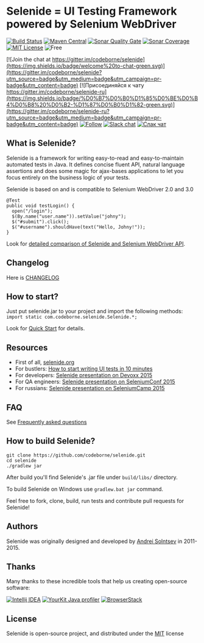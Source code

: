 # Selenide = UI Testing Framework powered by Selenium WebDriver

[![Build Status](https://travis-ci.org/selenide/selenide.svg?branch=master)](https://travis-ci.org/selenide/selenide)
[![Maven Central](https://maven-badges.herokuapp.com/maven-central/com.codeborne/selenide/badge.svg)](https://maven-badges.herokuapp.com/maven-central/com.codeborne/selenide)
[![Sonar Quality Gate](https://sonarcloud.io/api/project_badges/measure?project=com.codeborne%3Aselenide&metric=alert_status)](https://sonarcloud.io/dashboard?id=com.codeborne%3Aselenide)
[![Sonar Coverage](https://sonarcloud.io/api/project_badges/measure?project=com.codeborne%3Aselenide&metric=coverage)](https://sonarcloud.io/dashboard?id=com.codeborne%3Aselenide)
[![MIT License](http://img.shields.io/badge/license-MIT-green.svg)](https://github.com/codeborne/selenide/blob/master/LICENSE)
![Free](https://img.shields.io/badge/free-open--source-green.svg)

[![Join the chat at https://gitter.im/codeborne/selenide](https://img.shields.io/badge/welcome%20to-chat-green.svg)](https://gitter.im/codeborne/selenide?utm_source=badge&utm_medium=badge&utm_campaign=pr-badge&utm_content=badge)
[![Присоединяйся к чату https://gitter.im/codeborne/selenide-ru](https://img.shields.io/badge/%D0%B7%D0%B0%D1%85%D0%BE%D0%B4%D0%B8%20%D0%B2-%D1%87%D0%B0%D1%82-green.svg)](https://gitter.im/codeborne/selenide-ru?utm_source=badge&utm_medium=badge&utm_campaign=pr-badge&utm_content=badge)
[![Follow](https://img.shields.io/twitter/follow/jselenide.svg?style=social&label=Follow)](https://twitter.com/jselenide)
[![Slack chat](https://img.shields.io/badge/slack-chat-yellow.svg)](https://testers.io/messages/selenide)
[![Слак чат](https://img.shields.io/badge/слак-чат-yellow.svg)](https://softwaretesters.slack.com/messages/selenide_ru)

## What is Selenide?

Selenide is a framework for writing easy-to-read and easy-to-maintain automated tests in Java.
It defines concise fluent API, natural language assertions and does some magic for ajax-bases applications to let you focus entirely on the business logic of your tests.

Selenide is based on and is compatible to Selenium WebDriver 2.0 and 3.0

    @Test
    public void testLogin() {
      open("/login");
      $(By.name("user.name")).setValue("johny");
      $("#submit").click();
      $("#username").shouldHave(text("Hello, Johny!"));
    }

Look for [detailed comparison of Selenide and Selenium WebDriver API](https://github.com/codeborne/selenide/wiki/Selenide-vs-Selenium).

## Changelog

Here is [CHANGELOG](https://github.com/codeborne/selenide/blob/master/CHANGELOG.md)

## How to start?

Just put selenide.jar to your project and import the following methods: `import static com.codeborne.selenide.Selenide.*;`

Look for [Quick Start](https://github.com/codeborne/selenide/wiki/Quick-Start) for details.

## Resources

* First of all, [selenide.org](http://selenide.org)
* For bustlers: [How to start writing UI tests in 10 minutes](http://selenide.org/2014/10/01/how-to-start-writing-ui-tests/)
* For developers: [Selenide presentation on Devoxx 2015](http://selenide.org/2015/11/13/selenide-on-devoxx/)
* For QA engineers: [Selenide presentation on SeleniumConf 2015](http://selenide.org/2015/09/23/selenide-on-seleniumconf/)
* For russians: [Selenide presentation on SeleniumCamp 2015](http://seleniumcamp.com/materials/good-short-test/)

## FAQ

See [Frequently asked questions](http://selenide.org/faq.html)

## How to build Selenide?

    git clone https://github.com/codeborne/selenide.git
    cd selenide
    ./gradlew jar

After build you'll find Selenide's .jar file under `build/libs/` directory.

To build Selenide on Windows use `gradlew.bat jar` command.

Feel free to fork, clone, build, run tests and contribute pull requests for Selenide!

## Authors

Selenide was originally designed and developed by [Andrei Solntsev](http://asolntsev.github.io/) in 2011-2015.

## Thanks

Many thanks to these incredible tools that help us creating open-source software:

[![Intellij IDEA](https://cloud.google.com/tools/images/icon_IntelliJIDEA.png)](http://www.jetbrains.com/idea)
[![YourKit Java profiler](http://selenide.org/images/yourkit.png)](https://www.yourkit.com/features/)
[![BrowserStack](https://www.browserstack.com/images/mail/browserstack-logo-footer.png)](https://www.browserstack.com)

## License

Selenide is open-source project, and distributed under the [MIT](http://choosealicense.com/licenses/mit/) license

